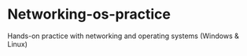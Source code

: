 # Networking-os-practice
 Hands-on practice with networking and operating systems (Windows &amp; Linux)
